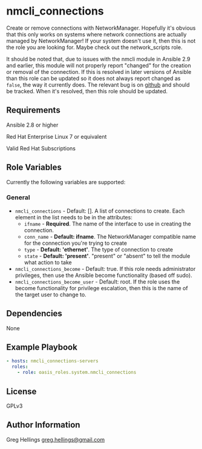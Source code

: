 nmcli\_connections
===========

Create or remove connections with NetworkManager. Hopefully it's
obvious that this only works on systems where network connections
are actually managed by NetworkManager! If your system doesn't use
it, then this is not the role you are looking for. Maybe check out
the network\_scripts role.

It should be noted that, due to issues with the nmcli module in Ansible 2.9
and earlier, this module will not properly report "changed" for the creation
or removal of the connection. If this is resolved in later versions of
Ansible than this role can be updated so it does not always report
changed as `false`, the way it currently does. The relevant bug is on
[github](https://github.com/ansible-collections/community.general/issues/481)
and should be tracked. When it's resolved, then this role should be
updated.

Requirements
------------

Ansible 2.8 or higher

Red Hat Enterprise Linux 7 or equivalent

Valid Red Hat Subscriptions

Role Variables
--------------

Currently the following variables are supported:

### General

* `nmcli_connections` - Default: []. A list of connections to create. Each
  element in the list needs to be in the attributes:
  * `ifname` - **Required**. The name of the interface to use in creating
    the connection.
  * `conn_name` - **Default: ifname**. The NetworkManager compatible name
    for the connection you're trying to create
  * `type` - **Default: 'ethernet'**. The type of connection to create
  * `state` - **Default: 'present'**. "present" or "absent" to tell the
    module what action to take
* `nmcli_connections_become` - Default: true. If this role needs administrator
  privileges, then use the Ansible become functionality (based off sudo).
* `nmcli_connections_become_user` - Default: root. If the role uses the become
  functionality for privilege escalation, then this is the name of the target
  user to change to.

Dependencies
------------

None

Example Playbook
----------------

```yaml
- hosts: nmcli_connections-servers
  roles:
    - role: oasis_roles.system.nmcli_connections
```

License
-------

GPLv3

Author Information
------------------

Greg Hellings <greg.hellings@gmail.com>
